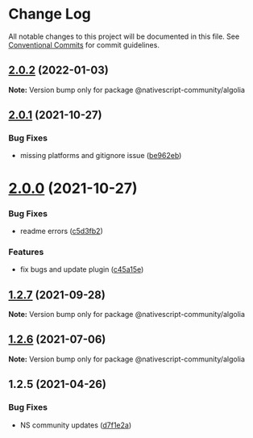# Change Log

All notable changes to this project will be documented in this file.
See [Conventional Commits](https://conventionalcommits.org) for commit guidelines.

## [2.0.2](https://github.com/nativescript-community/algolia/compare/v2.0.1...v2.0.2) (2022-01-03)

**Note:** Version bump only for package @nativescript-community/algolia





## [2.0.1](https://github.com/nativescript-community/algolia/compare/v2.0.0...v2.0.1) (2021-10-27)


### Bug Fixes

* missing platforms and gitignore issue ([be962eb](https://github.com/nativescript-community/algolia/commit/be962ebc5733df43ae34e0d6852123b9557c3730))





# [2.0.0](https://github.com/nativescript-community/algolia/compare/v1.2.7...v2.0.0) (2021-10-27)


### Bug Fixes

* readme errors ([c5d3fb2](https://github.com/nativescript-community/algolia/commit/c5d3fb2bba7a59396bce22e3e5da1b21e82323c9))


### Features

* fix bugs and update plugin ([c45a15e](https://github.com/nativescript-community/algolia/commit/c45a15ee5f5f9937506241a1669d3a3c32cbfcf4))





## [1.2.7](https://github.com/nativescript-community/algolia/compare/v1.2.6...v1.2.7) (2021-09-28)

**Note:** Version bump only for package @nativescript-community/algolia





## [1.2.6](https://github.com/nativescript-community/algolia/compare/v1.2.5...v1.2.6) (2021-07-06)

**Note:** Version bump only for package @nativescript-community/algolia





## 1.2.5 (2021-04-26)


### Bug Fixes

* NS community updates ([d7f1e2a](https://github.com/nativescript-community/algolia/commit/d7f1e2acf91e3280176609895c34abe9f8272927))
